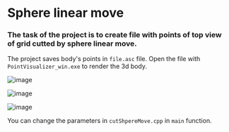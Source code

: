 # Sphere linear move

### The task of the project is to create file with points of top view of grid cutted by sphere linear move. 

The project saves body's points in `file.asc` file. Open the file with `PointVisualizer_win.exe` to render the 3d body.

![image](https://github.com/Zarathustra4/Linear-move-generator/assets/68013193/3aa5aa44-7b0c-4498-863e-b777936e53bc)

![image](https://github.com/Zarathustra4/Linear-move-generator/assets/68013193/9c3f7ce5-dd6a-4737-9f8f-d46e09efb31b)

![image](https://github.com/Zarathustra4/Linear-move-generator/assets/68013193/6634581e-7b53-49b2-91a7-272fd71c8ec6)

You can change the parameters in ```cutShpereMove.cpp``` in `main` function.
